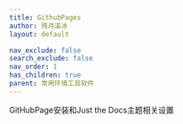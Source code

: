 ```yaml
---
title: GithubPages
author: 残月溪冰
layout: default

nav_exclude: false
search_exclude: false
nav_order: 1
has_children: true
parent: 常用环境工具软件
---
```


GitHubPage安装和Just the Docs主题相关设置
